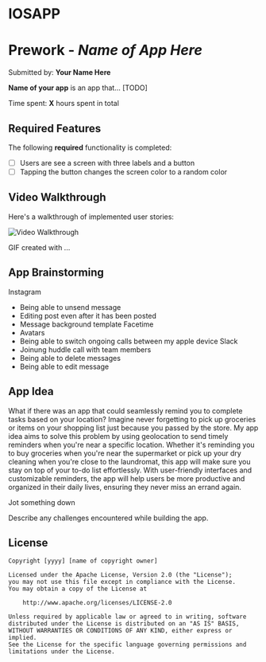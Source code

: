 # IOSAPP

# Prework - *Name of App Here*

Submitted by: **Your Name Here**

**Name of your app** is an app that... [TODO] 

Time spent: **X** hours spent in total

## Required Features

The following **required** functionality is completed:

- [ ] Users are see a screen with three labels and a button
- [ ] Tapping the button changes the screen color to a random color
 
## Video Walkthrough

Here's a walkthrough of implemented user stories:

<img src='http://i.imgur.com/link/to/your/gif/file.gif' title='Video Walkthrough' width='' alt='Video Walkthrough' />

<!-- Replace this with whatever GIF tool you used! -->
GIF created with ...  
<!-- Recommended tools:
[Kap](https://getkap.co/) for macOS
[ScreenToGif](https://www.screentogif.com/) for Windows
[peek](https://github.com/phw/peek) for Linux. -->

## App Brainstorming
Instagram
   - Being able to unsend message
   - Editing post even after it has been posted
   - Message background template
Facetime
   - Avatars
   - Being able to switch ongoing calls between my apple device
Slack
   - Joinung huddle call with team members
   - Being able to delete messages
   - Being able to edit message
## App Idea
What if there was an app that could seamlessly remind you to complete tasks based on your location? Imagine never forgetting to pick up groceries or items on your shopping list just because you passed by the store. My app idea aims to solve this problem by using geolocation to send timely reminders when you're near a specific location. Whether it's reminding you to buy groceries when you're near the supermarket or pick up your dry cleaning when you're close to the laundromat, this app will make sure you stay on top of your to-do list effortlessly. With user-friendly interfaces and customizable reminders, the app will help users be more productive and organized in their daily lives, ensuring they never miss an errand again.


Jot something down

Describe any challenges encountered while building the app.

## License

    Copyright [yyyy] [name of copyright owner]

    Licensed under the Apache License, Version 2.0 (the "License");
    you may not use this file except in compliance with the License.
    You may obtain a copy of the License at

        http://www.apache.org/licenses/LICENSE-2.0

    Unless required by applicable law or agreed to in writing, software
    distributed under the License is distributed on an "AS IS" BASIS,
    WITHOUT WARRANTIES OR CONDITIONS OF ANY KIND, either express or implied.
    See the License for the specific language governing permissions and
    limitations under the License.
